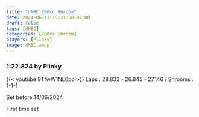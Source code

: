 ```yaml
---
title: "dNBC 200cc Shroom"
date: 2024-06-13T15:21:58+02:00
draft: false
tags: [dNBC]
categories: [200cc Shroom]
players: [Plinky]
image: dNBC.webp
---
```

### 1:22.824 by Plinky

{{< youtube 9TfwW1NL0po >}}
Laps : 28.833 - 26.845 - 27.146 /
Shrooms : 1-1-1

Set before 14/06/2024

First time set